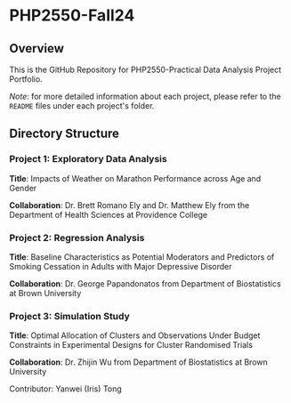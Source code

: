 # PHP2550-Fall24

## Overview

This is the GitHub Repository for PHP2550-Practical Data Analysis Project Portfolio.

*Note*: for more detailed information about each project, please refer to the `README` files under each project's folder.

## Directory Structure

### Project 1: Exploratory Data Analysis

**Title**: Impacts of Weather on Marathon Performance across Age and Gender

**Collaboration**: Dr. Brett Romano Ely and Dr. Matthew Ely from the Department of Health Sciences at Providence College

### Project 2: Regression Analysis

**Title**: Baseline Characteristics as Potential Moderators and Predictors of Smoking Cessation in Adults with Major Depressive Disorder

**Collaboration**: Dr. George Papandonatos from Department of Biostatistics at Brown University

### Project 3: Simulation Study

**Title**: Optimal Allocation of Clusters and Observations Under Budget Constraints in Experimental Designs for Cluster Randomised Trials

**Collaboration**: Dr. Zhijin Wu from Department of Biostatistics at Brown University

Contributor: Yanwei (Iris) Tong
